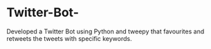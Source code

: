 # Twitter-Bot-
Developed a Twitter Bot using Python and tweepy that favourites and retweets the tweets with specific keywords.
